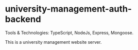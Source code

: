 # university-management-auth-backend

Tools & Technologies: TypeScript, NodeJs, Express, Mongoose.

This is a university management website server. 
